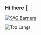 ### Hi there 👋

[![SVG Banners](https://svg-banners.vercel.app/api?type=glitch&text1=RoboticsEngineer&width=1000&height=400)](https://github.com/Akshay090/svg-banners)

![Top Langs](https://github-readme-stats.vercel.app/api/top-langs/?username=danawentbananas&hide_progress=true)

